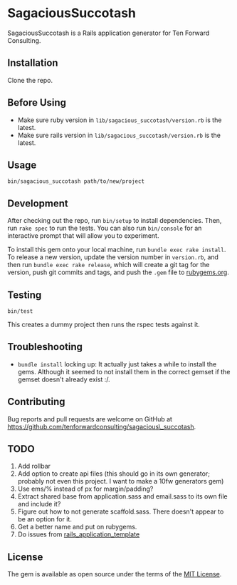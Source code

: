 # SagaciousSuccotash

SagaciousSuccotash is a Rails application generator for Ten Forward Consulting.

## Installation

Clone the repo.

## Before Using

* Make sure ruby version in `lib/sagacious_succotash/version.rb` is the latest.
* Make sure rails version in `lib/sagacious_succotash/version.rb` is the latest.

## Usage

    bin/sagacious_succotash path/to/new/project

## Development

After checking out the repo, run `bin/setup` to install dependencies. Then, run `rake spec` to run the tests. You can also run `bin/console` for an interactive prompt that will allow you to experiment.

To install this gem onto your local machine, run `bundle exec rake install`. To release a new version, update the version number in `version.rb`, and then run `bundle exec rake release`, which will create a git tag for the version, push git commits and tags, and push the `.gem` file to [rubygems.org](https://rubygems.org).

## Testing

    bin/test

This creates a dummy project then runs the rspec tests against it.

## Troubleshooting

* `bundle install` locking up: It actually just takes a while to install the gems. Although it seemed to not install them in the correct gemset if the gemset doesn't already exist :/.

## Contributing

Bug reports and pull requests are welcome on GitHub at https://github.com/tenforwardconsulting/sagacious\_succotash.

## TODO

1. Add rollbar
2. Add option to create api files (this should go in its own generator; probably not even this project. I want to make a 10fw generators gem)
2. Use ems/% instead of px for margin/padding?
3. Extract shared base from application.sass and email.sass to its own file and include it?
4. Figure out how to not generate scaffold.sass. There doesn't appear to be an option for it.
5. Get a better name and put on rubygems.
6. Do issues from [rails\_application\_template](https://github.com/tenforwardconsulting/rails_application_template)

## License

The gem is available as open source under the terms of the [MIT License](http://opensource.org/licenses/MIT).
